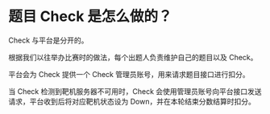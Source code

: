 # 题目 Check 是怎么做的？
Check 与平台是分开的。

根据我们以往举办比赛时的做法，每个出题人负责维护自己的题目以及 Check。

平台会为 Check 提供一个 Check 管理员账号，用来请求题目接口进行扣分。

当 Check 检测到靶机服务器不可用时，Check 会使用管理员账号向平台接口发送请求，平台收到后将对应靶机状态设为 Down，并在本轮结束分数结算时扣分。